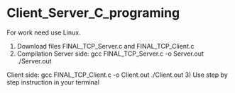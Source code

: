 # Client_Server_C_programing

For work need use Linux.
1) Download files FINAL_TCP_Server.c and FINAL_TCP_Client.c
2) Compilation 
Server side: 
gcc FINAL_TCP_Server.c -o Server.out 
./Server.out 

Client side: 
gcc FINAL_TCP_Client.c -o Client.out 
./Client.out
3) Use step by step instruction in your terminal
